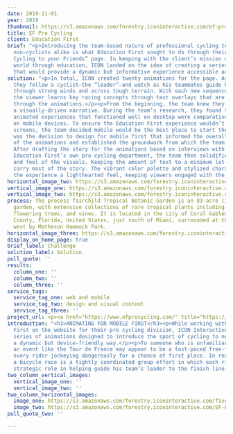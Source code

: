 ```yaml
---
date: 2019-11-01
year: 2019
thumbnail: https://s3.amazonaws.com/forestry.iconinteractive.com/ef-pro2x.jpg
title: EF Pro Cycling
client: Education First
brief: "<p>Introducing the team-based nature of professional cycling to newbies and
  non-cyclists alike is what Education First sought to do through their “How to Explain
  Cycling to your Friends” page. In keeping with the client’s mission of opening the
  world through education, ICON landed on the idea of creating a series of animations
  that would provide a dynamic but informative experience accessible across all devices.</p>"
solution: "<p>In total, ICON created twenty animations for the page. As viewers scroll,
  they follow a cyclist—the “leader”—and watch as his teammates guide him to victory
  through strong winds and across tough terrain. With each new sequence in the story,
  the viewer learns key racing concepts through text overlays that are reinforced
  through the animations.</p><p>From the beginning, the team knew they wanted to create
  a visually-driven narrative. During the team’s research, they found that many online
  animated experiences that functioned well on desktop were comparatively limited
  on mobile devices. To ensure the Education First experience wouldn’t suffer on smaller
  screens, the team decided mobile would be the best place to start their work.</p><p>It
  was the decision to design for mobile first that informed the overall visual style
  of the animations and established the groundwork from which the team would build.
  After drafting the story for the animations based on interviews with members of
  Education First’s own pro cycling department, the team then solidified the look
  and feel of the visuals. Keeping the amount of text to a minimum let the animations
  carry most of the story. The vibrant color palette and stylized characters gave
  the experience a lighthearted feel, keeping viewers engaged with the information.</p>"
horizontal_image_two: https://s3.amazonaws.com/forestry.iconinteractive.com/ef-01.gif
vertical_image_one: https://s3.amazonaws.com/forestry.iconinteractive.com/vert-1.jpg
vertical_image_two: https://s3.amazonaws.com/forestry.iconinteractive.com/vert-2.jpg
process: The process fairchild Tropical Botanic Garden is an 83-acre (34 ha) botanic
  garden, with extensive collections of rare tropical plants including palms, cycads,
  flowering trees, and vines. It is located in the city of Coral Gables, Miami-Dade
  County, Florida, United States, just south of Miami, surrounded at the south and
  west by Matheson Hammock Park.
horizontal_image_three: https://s3.amazonaws.com/forestry.iconinteractive.com/ef-02.gif
display_on_home_page: true
brief_label: Challenge
solution_label: Solution
pull_quote: ''
results:
  column_one: ''
  column_two: ''
  column_three: ''
service_tags:
  service_tag_one: web and mobile
  service_tag_two: design and visual content
  service_tag_three: ''
project_url: <p><a href="https://www.efprocycling.com/" title="https://www.efprocycling.com/">https://www.efprocycling.com/</a></p>
introduction: "<h3>ANIMATING FOR MOBILE FIRST</h3><p>While working with Education
  First on the website for their pro cycling division, ICON Interactive produced a
  series of animations designed to introduce the sport of cycling to newcomers in
  a dynamic but device-friendly way.</p><p>To someone who is unfamiliar with cycling,
  an event like the Tour de France may appear to be a fast-paced free-for-all with
  every rider jockeying dangerously for a chance at first place. In reality, however,
  a bicycle race is a tightly coordinated group effort in which each rider plays a
  strategic role in helping guide his team’s leader to the finish line.</p>"
two_column_vertical_images:
  vertical_image_one: ''
  vertical_image_two: ''
two_column_horizontal_images:
  image_one: https://s3.amazonaws.com/forestry.iconinteractive.com/five.jpg
  image_two: https://s3.amazonaws.com/forestry.iconinteractive.com/EF-Pro-Cycling-Mockup-1200x675.jpg
pull_quote_two: ''

---
```

